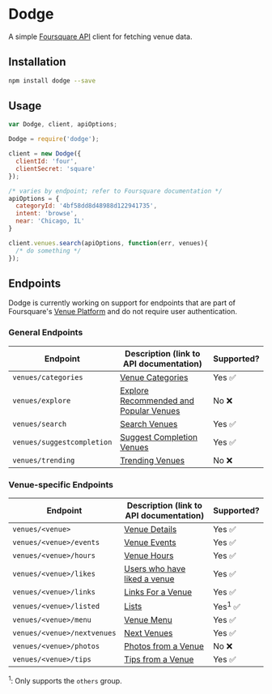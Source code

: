 # Dodge

A simple [Foursquare API][foursquare-api] client for fetching venue data.

[foursquare-api]: https://developer.foursquare.com/

## Installation

```bash
npm install dodge --save
```

## Usage

```javascript
var Dodge, client, apiOptions;

Dodge = require('dodge');

client = new Dodge({
  clientId: 'four',
  clientSecret: 'square'
});

/* varies by endpoint; refer to Foursquare documentation */
apiOptions = {
  categoryId: '4bf58dd8d48988d122941735',
  intent: 'browse',
  near: 'Chicago, IL'
}

client.venues.search(apiOptions, function(err, venues){
  /* do something */
});
```

## Endpoints

Dodge is currently working on support for endpoints that are part of Foursquare's [Venue Platform][venue-platform] and do not require user authentication.

[venue-platform]: https://developer.foursquare.com/overview/venues

### General Endpoints

| Endpoint                   | Description (link to API documentation)                  | Supported?             |
| -------------------------- | -------------------------------------------------------- | ---------------------- |
| `venues/categories`        | [Venue Categories][venues/categories]                    | Yes :white_check_mark: |
| `venues/explore`           | [Explore Recommended and Popular Venues][venues/explore] | No :x:                 |
| `venues/search`            | [Search Venues][venues/search]                           | Yes :white_check_mark: |
| `venues/suggestcompletion` | [Suggest Completion Venues][venues/suggestcompletion]    | Yes :white_check_mark: |
| `venues/trending`          | [Trending Venues][venues/trending]                       | No :x:                 |

[venues/categories]: https://developer.foursquare.com/docs/venues/categories
[venues/explore]: https://developer.foursquare.com/docs/venues/explore
[venues/search]: https://developer.foursquare.com/docs/venues/search
[venues/suggestcompletion]: https://developer.foursquare.com/docs/venues/suggestcompletion
[venues/trending]: https://developer.foursquare.com/docs/venues/trending

### Venue-specific Endpoints

| Endpoint                     | Description (link to API documentation)            | Supported?                         |
| ---------------------------- | -------------------------------------------------- | ---------------------------------- |
| `venues/<venue>`             | [Venue Details][venues/venue]                      | Yes :white_check_mark:             |
| `venues/<venue>/events`      | [Venue Events][venues/venue/events]                | Yes :white_check_mark:             |
| `venues/<venue>/hours`       | [Venue Hours][venues/venue/hours]                  | Yes :white_check_mark:             |
| `venues/<venue>/likes`       | [Users who have liked a venue][venues/venue/likes] | Yes :white_check_mark:             |
| `venues/<venue>/links`       | [Links For a Venue][venues/venue/links]            | Yes :white_check_mark:             |
| `venues/<venue>/listed`      | [Lists][venues/venue/listed]                       | Yes<sup>1</sup> :white_check_mark: |
| `venues/<venue>/menu`        | [Venue Menu][venues/venue/menu]                    | Yes :white_check_mark:             |
| `venues/<venue>/nextvenues`  | [Next Venues][venues/venue/nextvenues]             | Yes :white_check_mark:             |
| `venues/<venue>/photos`      | [Photos from a Venue][venues/venue/photos]         | No :x:                             |
| `venues/<venue>/tips`        | [Tips from a Venue][venues/venue/tips]             | Yes :white_check_mark:             |

<sup>1</sup>: Only supports the `others` group.

[venues/venue]: https://developer.foursquare.com/docs/venues/venues
[venues/venue/events]: https://developer.foursquare.com/docs/venues/events
[venues/venue/hours]: https://developer.foursquare.com/docs/venues/hours
[venues/venue/likes]: https://developer.foursquare.com/docs/venues/likes
[venues/venue/links]: https://developer.foursquare.com/docs/venues/links
[venues/venue/listed]: https://developer.foursquare.com/docs/venues/listed
[venues/venue/menu]: https://developer.foursquare.com/docs/venues/menu
[venues/venue/nextvenues]: https://developer.foursquare.com/docs/venues/nextvenues
[venues/venue/photos]: https://developer.foursquare.com/docs/venues/photos
[venues/venue/tips]: https://developer.foursquare.com/docs/venues/tips
